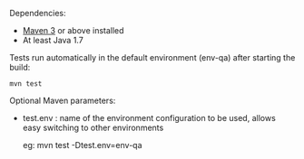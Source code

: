 Dependencies:

* [Maven 3](http://maven.apache.org) or above installed
* At least Java 1.7

Tests run automatically in the default environment (env-qa) after starting the build:

    mvn test
	
Optional Maven parameters:
* test.env : name of the environment configuration to be used, allows easy switching to other environments

	eg: mvn test -Dtest.env=env-qa